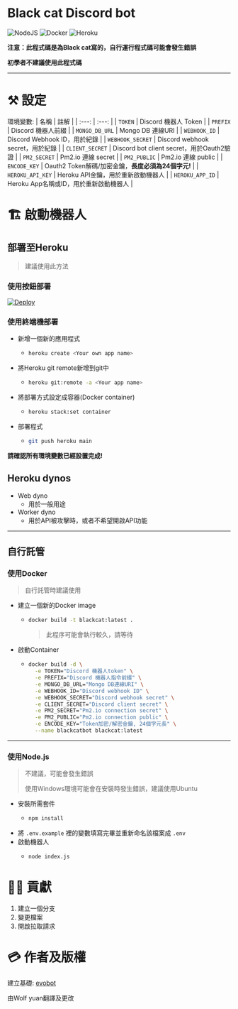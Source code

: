 # Black cat Discord bot
![NodeJS](https://img.shields.io/badge/node.js-%2343853D.svg?style=for-the-badge&logo=node.js&logoColor=white)
![Docker](https://img.shields.io/badge/docker-%230db7ed.svg?style=for-the-badge&logo=docker&logoColor=white)
![Heroku](https://img.shields.io/badge/heroku-%23430098.svg?style=for-the-badge&logo=heroku&logoColor=white)

**注意：此程式碼是為Black cat寫的，自行運行程式碼可能會發生錯誤**

**初學者不建議使用此程式碼**

***

# ⚒️ 設定

環境變數:
| 名稱 | 註解 |
| :---: | :---: |
| `TOKEN` | Discord 機器人 Token |
| `PREFIX` | Discord 機器人前綴 |
| `MONGO_DB_URL` | Mongo DB 連線URI |
| `WEBHOOK_ID` | Discord Webhook ID，用於紀錄 |
| `WEBHOOK_SECRET` | Discord webhook secret，用於紀錄 |
| `CLIENT_SECRET` | Discord bot client secret，用於Oauth2驗證 |
| `PM2_SECRET` | Pm2.io 連線 secret |
| `PM2_PUBLIC` | Pm2.io 連線 public |
| `ENCODE_KEY` | Oauth2 Token解碼/加密金鑰，**長度必須為24個字元!** |
| `HEROKU_API_KEY` | Heroku API金鑰，用於重新啟動機器人 |
| `HEROKU_APP_ID` | Heroku App名稱或ID，用於重新啟動機器人 |

# 🏗️ 啟動機器人

## 部署至Heroku
> 建議使用此方法

### 使用按鈕部署

<a href="https://heroku.com/deploy">
  <img src="https://www.herokucdn.com/deploy/button.svg" alt="Deploy">
</a>

### 使用終端機部署

- 新增一個新的應用程式
  - ```sh
    heroku create <Your own app name>
    ```
- 將Heroku git remote新增到git中
  - ```sh
    heroku git:remote -a <Your app name>
    ```
- 將部署方式設定成容器(Docker container)
  - ```sh
    heroku stack:set container
    ```
- 部署程式
  - ```sh
    git push heroku main
    ```

**請確認所有環境變數已經設置完成!**

## Heroku dynos
- Web dyno
  - 用於一般用途
- Worker dyno
  - 用於API被攻擊時，或者不希望開啟API功能

***

## 自行託管

### 使用Docker
> 自行託管時建議使用

- 建立一個新的Docker image
  - ```sh
    docker build -t blackcat:latest .
    ```
    > 此程序可能會執行較久，請等待
- 啟動Container
  - ```sh
    docker build -d \
      -e TOKEN="Discord 機器人token" \
      -e PREFIX="Discord 機器人指令前綴" \
      -e MONGO_DB_URL="Mongo DB連線URI" \
      -e WEBHOOK_ID="Discord webhook ID" \
      -e WEBHOOK_SECRET="Discord webhook secret" \
      -e CLIENT_SECRET="Discord client secret" \
      -e PM2_SECRET="Pm2.io connection secret" \
      -e PM2_PUBLIC="Pm2.io connection public" \
      -e ENCODE_KEY="Token加密/解密金鑰, 24個字元長" \
      --name blackcatbot blackcat:latest
    ```

***

### 使用Node.js
> 不建議，可能會發生錯誤
>
> 使用Windows環境可能會在安裝時發生錯誤，建議使用Ubuntu

- 安裝所需套件
  - ```sh
    npm install
    ```
- 將 `.env.example` 裡的變數填寫完畢並重新命名該檔案成 `.env`
- 啟動機器人
  - ```sh
    node index.js
    ```

# 👨‍💻 貢獻

1. 建立一個分支
2. 變更檔案
3. 開啟拉取請求

# 💳 作者及版權

建立基礎: [evobot](https://github.com/eritislami/evobot/)

由Wolf yuan翻譯及更改
